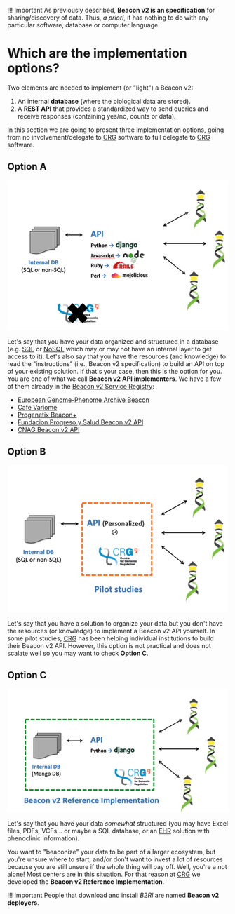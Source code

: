 !!! Important
    As previously described, **Beacon v2 is an specification** for sharing/discovery of data. Thus, _a priori_, it has nothing to do with any particular software, database or computer language.

# Which are the implementation options?

Two elements are needed to implement (or "light") a Beacon v2: 

1. An internal **database** (where the biological data are stored).
2. A **REST API** that provides a standardized way to send queries and receive responses (containing yes/no, counts or data).

In this section we are going to present three implementation options, going from no involvement/delegate to [CRG](https://www.crg.eu) software to full delegate to [CRG](https://www.crg.eu) software.

## Option A

![Option A](img/option-A.png)

Let's say that you have your data organized and structured in a database (e.g. [SQL](https://en.wikipedia.org/wiki/SQL) or [NoSQL](https://en.wikipedia.org/wiki/NoSQL) which may or may not have an internal layer to get access to it). Let's also say that you have the resources (and knowledge) to read the "instructions" (i.e., Beacon v2 specification) to build an API on top of your existing solution. If that's your case, then this is the option for you. You are one of what we call **Beacon v2 API implementers**. We have a few of them already in the [Beacon v2 Service Registry](https://ga4gh-approval-service-registry-demo.ega-archive.org):

 * [European Genome-Phenome Archive Beacon](https://ga4gh-approval-beacon.ega-archive.org/api/info)
 * [Cafe Variome](https://beaconv2.cafevariome.org/form)
 * [Progenetix Beacon+](https://progenetix.org/beaconplus-instances/beaconplus)
 * [Fundacion Progreso y Salud Beacon v2 API](https://csvs-beacon.clinbioinfosspa.es/csvs/ga4ghbeacon/v2/api/)
 * [CNAG Beacon v2 API](https://playground.rd-connect.eu/beacon2/api)


## Option B

![Option B](img/option-B.png)

Let's say that you have a solution to organize your data but you don't have the resources (or knowledge) to implement a Beacon v2 API yourself. In some pilot studies, [CRG](https://www.crg.eu) has been helping individual institutions to build their Beacon v2 API. However, this option is not practical and does not scalate well so you may want to check **Option C**.


## Option C

![Option C](img/option-C.png)

Let's say that you have your data _somewhat_ structured (you may have Excel files, PDFs, VCFs... or maybe a SQL database, or an [EHR](https://en.wikipedia.org/wiki/Electronic_health_record) solution with phenoclinic information). 

You want to "beaconize" your data to be part of a larger ecosystem, but you're unsure where to start, and/or don't want to invest a lot of resources because you are still unsure if the whole thing will pay off. Well, you're a not alone! Most centers are in this situation. For that reason at [CRG](https://www.crg.eu) we developed the **Beacon v2 Reference Implementation**.

!!! Important
    People that download and install _B2RI_ are named **Beacon v2 deployers**.
